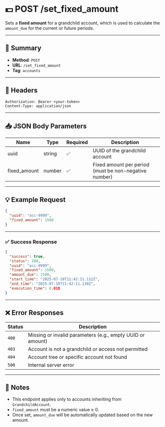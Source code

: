 # 💵 POST /set_fixed_amount

Sets a **fixed amount** for a grandchild account, which is used to calculate the `amount_due` for the current or future periods.

---

## 📌 Summary

- **Method**: `POST`  
- **URL**: `/set_fixed_amount`  
- **Tag**: `accounts`

---

## 🔐 Headers

```
Authorization: Bearer <your-token>
Content-Type: application/json
```

---

## 📥 JSON Body Parameters

| Name         | Type   | Required | Description                                           |
|--------------|--------|----------|-------------------------------------------------------|
| uuid         | string | ✅       | UUID of the grandchild account                        |
| fixed_amount | number | ✅       | Fixed amount per period (must be non-negative number) |

---

## 💡 Example Request

```json
{
  "uuid": "acc-9999",
  "fixed_amount": 1500
}
```

---

### ✅ Success Response

```json
{
  "success": true,
  "status": 200,
  "uuid": "acc-9999",
  "fixed_amount": 1500,
  "amount_due": 1500,
  "start_time": "2025-07-10T11:42:11.112Z",
  "end_time": "2025-07-10T11:42:11.130Z",
  "execution_time": 0.018
}
```

---

## ❌ Error Responses

| Status | Description                                                  |
|--------|--------------------------------------------------------------|
| `400`  | Missing or invalid parameters (e.g., empty UUID or amount)   |
| `403`  | Account is not a grandchild or access not permitted          |
| `404`  | Account tree or specific account not found                   |
| `500`  | Internal server error                                        |

---

## 🧠 Notes

- This endpoint applies only to accounts inheriting from `GrandchildAccount`.
- `fixed_amount` must be a numeric value ≥ 0.
- Once set, `amount_due` will be automatically updated based on the new amount.
